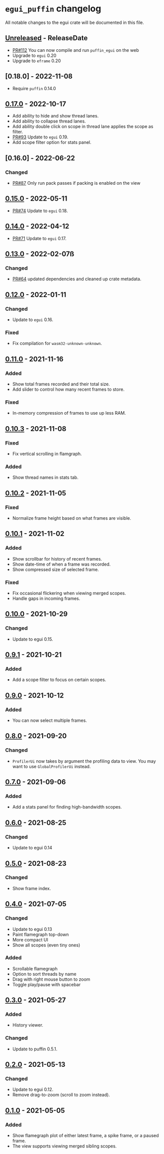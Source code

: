 <!-- markdownlint-disable blanks-around-headings blanks-around-lists no-duplicate-heading -->

# `egui_puffin` changelog

All notable changes to the egui crate will be documented in this file.

<!-- next-header -->
## [Unreleased] - ReleaseDate

- [PR#112](https://github.com/EmbarkStudios/puffin/pull/112) You can now compile and run `puffin_egui` on the web
- Upgrade to `egui` 0.20
- Upgrade to `eframe` 0.20

## [0.18.0] - 2022-11-08

- Require `puffin` 0.14.0

## [0.17.0] - 2022-10-17

- Add ability to hide and show thread lanes.
- Add ability to collapse thread lanes.
- Add ability double click on scope in thread lane applies the scope as filter.
- [PR#93](https://github.com/EmbarkStudios/puffin/pull/93) Update to `egui` 0.19.
- Add scope filter option for stats panel.

## [0.16.0] - 2022-06-22
### Changed
- [PR#87](https://github.com/EmbarkStudios/puffin/pull/87) Only run pack passes if packing is enabled on the view

## [0.15.0] - 2022-05-11
- [PR#74](https://github.com/EmbarkStudios/puffin/pull/74) Update to `egui` 0.18.

## [0.14.0] - 2022-04-12
- [PR#71](https://github.com/EmbarkStudios/puffin/pull/71) Update to `egui` 0.17.

## [0.13.0] - 2022-02-07ß
### Changed
- [PR#64](https://github.com/EmbarkStudios/puffin/pull/64) updated dependencies and cleaned up crate metadata.

## [0.12.0] - 2022-01-11
### Changed
- Update to `egui` 0.16.

### Fixed
- Fix compilation for `wasm32-unknown-unknown`.

## [0.11.0] - 2021-11-16
### Added
- Show total frames recorded and their total size.
- Add slider to control how many recent frames to store.

### Fixed
- In-memory compression of frames to use up less RAM.

## [0.10.3] - 2021-11-08
### Fixed
- Fix vertical scrolling in flamgraph.

### Added
- Show thread names in stats tab.

## [0.10.2] - 2021-11-05
### Fixed
- Normalize frame height based on what frames are visible.

## [0.10.1] - 2021-11-02
### Added
- Show scrollbar for history of recent frames.
- Show date-time of when a frame was recorded.
- Show compressed size of selected frame.

### Fixed
- Fix occasional flickering when viewing merged scopes.
- Handle gaps in incoming frames.

## [0.10.0] - 2021-10-29
### Changed
- Update to egui 0.15.

## [0.9.1] - 2021-10-21
### Added
- Add a scope filter to focus on certain scopes.

## [0.9.0] - 2021-10-12
### Added
- You can now select multiple frames.

## [0.8.0] - 2021-09-20
### Changed
- `ProfilerUi` now takes by argument the profiling data to view. You may want to use `GlobalProfilerUi` instead.

## [0.7.0] - 2021-09-06
### Added
- Add a stats panel for finding high-bandwidth scopes.

## [0.6.0] - 2021-08-25
### Changed
- Update to egui 0.14

## [0.5.0] - 2021-08-23
### Changed
- Show frame index.

## [0.4.0] - 2021-07-05
### Changed
- Update to egui 0.13
- Paint flamegraph top-down
- More compact UI
- Show all scopes (even tiny ones)

### Added
- Scrollable flamegraph
- Option to sort threads by name
- Drag with right mouse button to zoom
- Toggle play/pause with spacebar

## [0.3.0] - 2021-05-27
### Added
- History viewer.

### Changed
- Update to puffin 0.5.1.

## [0.2.0] - 2021-05-13
### Changed
- Update to egui 0.12.
- Remove drag-to-zoom (scroll to zoom instead).

## [0.1.0] - 2021-05-05
### Added
- Show flamegraph plot of either latest frame, a spike frame, or a paused frame.
- The view supports viewing merged sibling scopes.

<!-- next-url -->
[Unreleased]: https://github.com/EmbarkStudios/puffin/compare/puffin_egui-0.17.0...HEAD
[0.17.0]: https://github.com/EmbarkStudios/puffin/compare/puffin_egui-0.15.0...puffin_egui-0.17.0
[0.15.0]: https://github.com/EmbarkStudios/puffin/compare/0.14.0...puffin_egui-0.15.0
[0.14.0]: https://github.com/EmbarkStudios/puffin/compare/0.13.0...puffin_egui-0.14.0
[0.13.0]: https://github.com/EmbarkStudios/puffin/compare/0.12.0...puffin_egui-0.13.0
[0.12.0]: https://github.com/EmbarkStudios/puffin/compare/puffin_egui-0.11.0...puffin_egui-0.12.0
[0.11.0]: https://github.com/EmbarkStudios/puffin/compare/puffin_egui-0.10.3...puffin_egui-0.11.0
[0.10.3]: https://github.com/EmbarkStudios/puffin/compare/puffin_egui-0.10.2...puffin_egui-0.10.3
[0.10.2]: https://github.com/EmbarkStudios/puffin/compare/puffin_egui-0.10.1...puffin_egui-0.10.2
[0.10.1]: https://github.com/EmbarkStudios/puffin/compare/puffin_egui-0.10.0...puffin_egui-0.10.1
[0.10.0]: https://github.com/EmbarkStudios/puffin/compare/puffin_egui-0.9.0...puffin_egui-0.10.0
[0.9.1]: https://github.com/EmbarkStudios/puffin/compare/puffin_egui-0.9.0...puffin_egui-0.9.1
[0.9.0]: https://github.com/EmbarkStudios/puffin/compare/puffin_egui-0.8.0...puffin_egui-0.9.0
[0.8.0]: https://github.com/EmbarkStudios/puffin/compare/puffin_egui-0.7.0...puffin_egui-0.8.0
[0.7.0]: https://github.com/EmbarkStudios/puffin/compare/puffin_egui-0.6.0...puffin_egui-0.7.0
[0.6.0]: https://github.com/EmbarkStudios/puffin/compare/puffin_egui-0.5.0...puffin_egui-0.6.0
[0.5.0]: https://github.com/EmbarkStudios/puffin/compare/puffin_egui-0.4.0...puffin_egui-0.5.0
[0.4.0]: https://github.com/EmbarkStudios/puffin/compare/puffin_egui-0.3.0...puffin_egui-0.4.0
[0.3.0]: https://github.com/EmbarkStudios/puffin/compare/puffin_egui-0.2.1...puffin_egui-0.3.0
[0.2.0]: https://github.com/EmbarkStudios/puffin/compare/puffin_egui-0.1.0...puffin_egui-0.2.1
[0.1.0]: https://github.com/EmbarkStudios/puffin/releases/tag/puffin_egui-0.1.0
